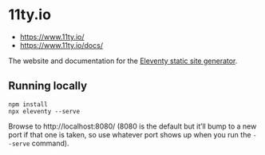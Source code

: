 # 11ty.io

* https://www.11ty.io/
* https://www.11ty.io/docs/

The website and documentation for the [Eleventy static site generator](https://github.com/11ty/eleventy/).

## Running locally

```
npm install
npx eleventy --serve
```

Browse to http://localhost:8080/ (8080 is the default but it’ll bump to a new port if that one is taken, so use whatever port shows up when you run the `--serve` command).
